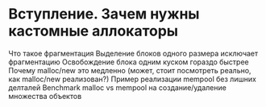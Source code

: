 # Вступление. Зачем нужны кастомные аллокаторы
Что такое фрагментация
Выделение блоков одного размера исключает фрагментацию
Освобождение блока одним куском гораздо быстрее
Почему malloc/new это медленно (может, стоит посмотреть реально, как malloc/new реализован?)
Пример реализации mempool без лишних делталей
Benchmark malloc vs mempool на создание/удаление множества объектов
